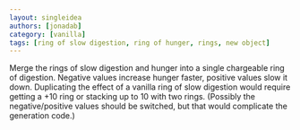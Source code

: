 ```yaml
---
layout: singleidea
authors: [jonadab]
category: [vanilla]
tags: [ring of slow digestion, ring of hunger, rings, new object]
---
```

Merge the rings of slow digestion and hunger into a single chargeable ring of digestion. Negative values increase hunger faster, positive values slow it down. Duplicating the effect of a vanilla ring of slow digestion would require getting a +10 ring or stacking up to 10 with two rings. (Possibly the negative/positive values should be switched, but that would complicate the generation code.)
